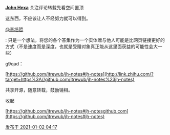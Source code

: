 [**John Hexa**](https://www.zhihu.com/people/mcbig)
关注评论转载先看空间置顶
>
这东西，不应该让人不经努力就可以得到。
>
[@李培哲](https://www.zhihu.com/people/d8521de9b4d9cdbae78da16ead3aea07)
>
: 只是一个想法，将您的各个答集作为一个实体赠与他人可能是比网页链接更好的方式（不是速度而是深度，也就是受赠对象真正能从这里面获益的可能性会大一些）
>>
g9qad：
>>
[https://github.com/itrewub/jh-notes#jh-notes](http://link.zhihu.com/?target=https%3A//github.com/itrewub/jh-notes%23jh-notes)  
  >>
共享开源，随意转载，鼓励镜相。
>>
收起​
>>>
[https://github.com/itrewub/jh-notes#jh-notesgithub.com](https://github.com/itrewub/jh-notes#jh-notes)

[发布于 2021-01-02 04:17](https://www.zhihu.com/pin/1328555142044405760)

  